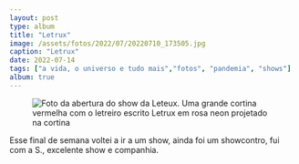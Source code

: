 ```yaml
---
layout: post
type: album
title: "Letrux"
image: /assets/fotos/2022/07/20220710_173505.jpg
caption: "Letrux"
date: 2022-07-14
tags: ["a vida, o universo e tudo mais","fotos", "pandemia", "shows"]
album: true
---
```

<figure class="foto-post">
            <img src="{{ site.baseurl }}/assets/fotos/2022/07/20220710_173505.jpg" alt="Foto da abertura do show da Leteux. Uma grande cortina vermelha com o letreiro escrito Letrux em rosa neon projetado na cortina" title="Letrux">
</figure>
Esse final de semana voltei a ir a um show, ainda foi um showcontro, fui com a S., excelente show e companhia.